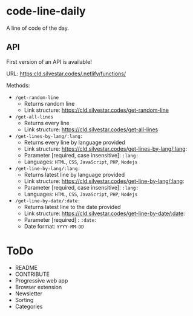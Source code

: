 # code-line-daily

A line of code of the day.

## API

First version of an API is available!

URL: [https:cld.silvestar.codes/.netlify/functions/](https:cld.silvestar.codes/.netlify/functions/)

Methods:
- `/get-random-line`
  - Returns random line
  - Link structure: https://cld.silvestar.codes/get-random-line
- `/get-all-lines`
  - Returns every line
  - Link structure: https://cld.silvestar.codes/get-all-lines
- `/get-lines-by-lang/:lang:`
  - Returns every line by language provided
  - Link structure: https://cld.silvestar.codes/get-lines-by-lang/:lang:
  - Parameter [required, case insensitive]: `:lang:`
  - Languages: `HTML`, `CSS`, `JavaScript`, `PHP`, `Nodejs`
- `/get-line-by-lang/:lang:`
  - Returns latest line by language provided
  - Link structure: https://cld.silvestar.codes/get-line-by-lang/:lang:
  - Parameter [required, case insensitive]: `:lang:`
  - Languages: `HTML`, `CSS`, `JavaScript`, `PHP`, `Nodejs`
- `/get-line-by-date/:date:`
  - Returns latest line to the date provided
  - Link structure: https://cld.silvestar.codes/get-line-by-date/:date:
  - Parameter [required] : `:date:`
  - Date format: `YYYY-MM-DD`

# ToDo

- README
- CONTRIBUTE
- Progressive web app
- Browser extension
- Newsletter
- Sorting
- Categories
